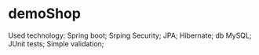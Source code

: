 # demoShop
  Used technology:
Spring boot;
Srping Security;
JPA;
Hibernate;
db MySQL;
JUnit tests;
Simple validation;
